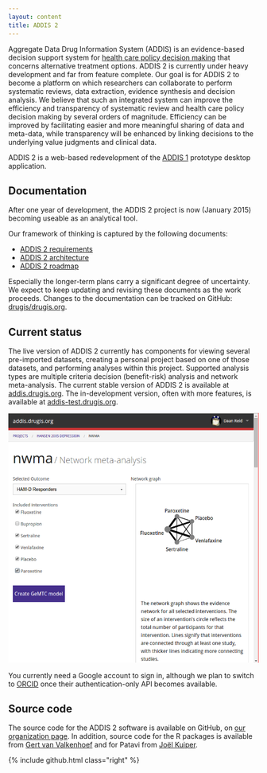 ```yaml
---
layout: content
title: ADDIS 2
---
```


Aggregate Data Drug Information System (ADDIS) is an evidence-based decision support system for [health care policy decision making](/research) that concerns alternative treatment options.
ADDIS 2 is currently under heavy development and far from feature complete.
Our goal is for ADDIS 2 to become a platform on which researchers can collaborate to perform systematic reviews, data extraction, evidence synthesis and decision analysis.
We believe that such an integrated system can improve the efficiency and transparency of systematic review and health care policy decision making by several orders of magnitude.
Efficiency can be improved by facilitating easier and more meaningful sharing of data and meta-data, while transparency will be enhanced by linking decisions to the underlying value judgments and clinical data.

ADDIS 2 is a web-based redevelopment of the [ADDIS 1](/software/addis1) prototype desktop application.

Documentation
-------------

After one year of development, the ADDIS 2 project is now (January 2015) becoming useable as an analytical tool.

Our framework of thinking is captured by the following documents:

 - [ADDIS 2 requirements](/software/addis2/requirements)
 - [ADDIS 2 architecture](/software/addis2/architecture)
 - [ADDIS 2 roadmap](/software/addis2/roadmap)

Especially the longer-term plans carry a significant degree of uncertainty.
We expect to keep updating and revising these documents as the work proceeds.
Changes to the documentation can be tracked on GitHub: [drugis/drugis.org](https://github.com/drugis/drugis.org/).

Current status
--------------

The live version of ADDIS 2 currently has components for viewing several pre-imported datasets, creating a personal project based on one of those datasets, and performing analyses within this project. Supported analysis types are multiple criteria decision (benefit-risk) analysis and network meta-analysis.
The current stable version of ADDIS 2 is available at [addis.drugis.org](https://addis.drugis.org). The in-development version, often with more features, is available at [addis-test.drugis.org](https://addis-test.drugis.org).

<img class="screen-shot" src="/images/software/addis2.png" alt="mcda.drugis.org">

You currently need a Google account to sign in, although we plan to switch to [ORCID](http://orcid.org/ "Open Researcher and Contributor ID") once their authentication-only API becomes available.

Source code
-----------

The source code for the ADDIS 2 software is available on GitHub, on [our organization page](https://github.com/drugis/). In addition, source code for the R packages is available from [Gert van Valkenhoef](https://github.com/gertvv/) and for Patavi from [Joël Kuiper](https://github.com/joelkuiper/).

{% include github.html class="right" %}
